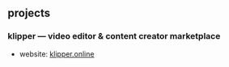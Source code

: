 ## projects

### klipper — video editor & content creator marketplace

- website: [klipper.online](https://klipper.online)


